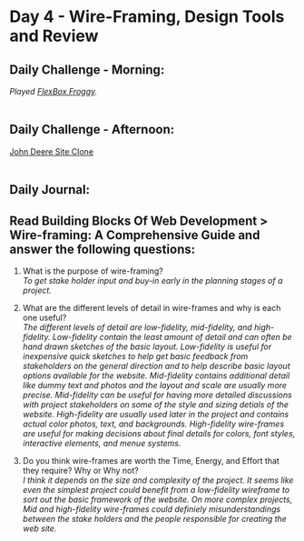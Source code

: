 # Day 4 - Wire-Framing, Design Tools and Review

## Daily Challenge - Morning:
*Played [FlexBox Froggy](https://flexboxfroggy.com/).*
<br> <br>

## Daily Challenge - Afternoon:
[John Deere Site Clone](https://github.com/IDMiller2020/JohnDeerSiteClone)
<br> <br>

## Daily Journal:
## Read Building Blocks Of Web Development > Wire-framing: A Comprehensive Guide and answer the following questions:
1. What is the purpose of wire-framing? <br>
*To get stake holder input and buy-in early in the planning stages of a project.*

2. What are the different levels of detail in wire-frames and why is each one useful? <br>
*The different levels of detail are low-fidelity, mid-fidelity, and high-fidelity.  Low-fidelity contain the least amount of detail and can often be hand drawn sketches of the basic layout.  Low-fidelity is useful for inexpensive quick sketches to help get basic feedback from stakeholders on the general direction and to help describe basic layout options available for the website.  Mid-fidelity contains additional detail like dummy text and photos and the layout and scale are usually more precise.  Mid-fidelity can be useful for having more detailed discussions with project stakeholders on some of the style and sizing detials of the website.  High-fidelity are usually used later in the project and contains actual color photos, text, and backgrounds.  High-fidelity wire-frames are useful for making decisions about final details for colors, font styles, interactive elements, and menue systems.*

3. Do you think wire-frames are worth the Time, Energy, and Effort that they require? Why or Why not? <br>
*I think it depends on the size and complexity of the project.  It seems like even the simplest project could benefit from a low-fidelity wireframe to sort out the basic framework of the website.  On more complex projects, Mid and high-fidelity wire-frames could definiely misunderstandings between the stake holders and the people responsible for creating the web site.*